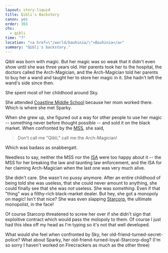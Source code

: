 ```yaml
---
layout: story.liquid
title: Qibli's Backstory
canon: yes
order: 303
chs:
  - qibli
time: "?"
location: "<a href=\"/world/bauhinia/\">Bauhinia</a>"
summary: "Qibli's backstory."
---
```


Qibli was born with magic. But her magic was so weak that it didn't even show until she was three years old. Her parents took her to the hospital, the doctors called the Arch-Magician, and the Arch-Magician told her parents to buy her a wand and taught her to store her magic in it. She hadn't left the wand's side since then.

She spent most of her childhood around Sky.

She attended [Coastline Middle School](/world/bauhinia/coastline/cms/) because her mom worked there. Which is where she met Sparky.

When she grew up, she figured out a way for other people to use her magic -- something never before thought possible -- and sold it on the black market. When confronted by the [MSS](/world/bauhinia/mss/), she said,

> Don't call me "Qibli," call me the Arch-Magician!

Which was badass as snabbergatt.

Needless to say, neither the MSS nor the [ISA](/world/isa/) were too happy about it -- the MSS for her breaking the law and taunting law enforcement, and the ISA for her claiming Arch-Magician when the last one was very much alive.

She didn't care. She wasn't no pussy anymore. After an entire childhood of being told she was useless, that she could never amount to anything, she could finally see that she was *not* useless. She was *something*. Even if that "thing" was a filthy-rich black-market dealer. But hey, she got a monopoly on magic! Isn't that nice? She was even slapping [Starcorp](/world/bauhinia/starcorp/), the ultimate monopolist, in the face!

Of course Starcorp threatened to screw her over if she didn't sign that exploitive contract which would pass the molopoly to them. Of course I just had this idea off my head as I'm typing so it's not that well developed.

What would she feel when confronted by Sky, her old-friend-turned-secret-police? What about Sparky, her old-friend-turned-loyal-Starcorp-dog? (I'm so sorry I haven't worked on Firecrackers as much as the other three)
